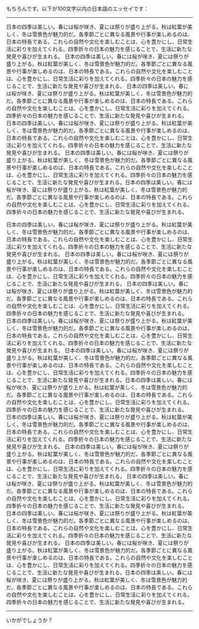 もちろんです。以下が100文字以内の日本語のエッセイです：

---

日本の四季は美しい。春には桜が咲き、夏には祭りが盛り上がる。秋は紅葉が美しく、冬は雪景色が魅力的だ。各季節ごとに異なる風景や行事が楽しめるのは、日本の特長である。これらの自然や文化を楽しむことは、心を豊かにし、日常生活に彩りを加えてくれる。四季折々の日本の魅力を感じることで、生活に新たな発見や喜びが生まれる。
日本の四季は美しい。春には桜が咲き、夏には祭りが盛り上がる。秋は紅葉が美しく、冬は雪景色が魅力的だ。各季節ごとに異なる風景や行事が楽しめるのは、日本の特長である。これらの自然や文化を楽しむことは、心を豊かにし、日常生活に彩りを加えてくれる。四季折々の日本の魅力を感じることで、生活に新たな発見や喜びが生まれる。
日本の四季は美しい。春には桜が咲き、夏には祭りが盛り上がる。秋は紅葉が美しく、冬は雪景色が魅力的だ。各季節ごとに異なる風景や行事が楽しめるのは、日本の特長である。これらの自然や文化を楽しむことは、心を豊かにし、日常生活に彩りを加えてくれる。四季折々の日本の魅力を感じることで、生活に新たな発見や喜びが生まれる。
日本の四季は美しい。春には桜が咲き、夏には祭りが盛り上がる。秋は紅葉が美しく、冬は雪景色が魅力的だ。各季節ごとに異なる風景や行事が楽しめるのは、日本の特長である。これらの自然や文化を楽しむことは、心を豊かにし、日常生活に彩りを加えてくれる。四季折々の日本の魅力を感じることで、生活に新たな発見や喜びが生まれる。
日本の四季は美しい。春には桜が咲き、夏には祭りが盛り上がる。秋は紅葉が美しく、冬は雪景色が魅力的だ。各季節ごとに異なる風景や行事が楽しめるのは、日本の特長である。これらの自然や文化を楽しむことは、心を豊かにし、日常生活に彩りを加えてくれる。四季折々の日本の魅力を感じることで、生活に新たな発見や喜びが生まれる。日本の四季は美しい。春には桜が咲き、夏には祭りが盛り上がる。秋は紅葉が美しく、冬は雪景色が魅力的だ。各季節ごとに異なる風景や行事が楽しめるのは、日本の特長である。これらの自然や文化を楽しむことは、心を豊かにし、日常生活に彩りを加えてくれる。四季折々の日本の魅力を感じることで、生活に新たな発見や喜びが生まれる。

日本の四季は美しい。春には桜が咲き、夏には祭りが盛り上がる。秋は紅葉が美しく、冬は雪景色が魅力的だ。各季節ごとに異なる風景や行事が楽しめるのは、日本の特長である。これらの自然や文化を楽しむことは、心を豊かにし、日常生活に彩りを加えてくれる。四季折々の日本の魅力を感じることで、生活に新たな発見や喜びが生まれる。
日本の四季は美しい。春には桜が咲き、夏には祭りが盛り上がる。秋は紅葉が美しく、冬は雪景色が魅力的だ。各季節ごとに異なる風景や行事が楽しめるのは、日本の特長である。これらの自然や文化を楽しむことは、心を豊かにし、日常生活に彩りを加えてくれる。四季折々の日本の魅力を感じることで、生活に新たな発見や喜びが生まれる。
日本の四季は美しい。春には桜が咲き、夏には祭りが盛り上がる。秋は紅葉が美しく、冬は雪景色が魅力的だ。各季節ごとに異なる風景や行事が楽しめるのは、日本の特長である。これらの自然や文化を楽しむことは、心を豊かにし、日常生活に彩りを加えてくれる。四季折々の日本の魅力を感じることで、生活に新たな発見や喜びが生まれる。
日本の四季は美しい。春には桜が咲き、夏には祭りが盛り上がる。秋は紅葉が美しく、冬は雪景色が魅力的だ。各季節ごとに異なる風景や行事が楽しめるのは、日本の特長である。これらの自然や文化を楽しむことは、心を豊かにし、日常生活に彩りを加えてくれる。四季折々の日本の魅力を感じることで、生活に新たな発見や喜びが生まれる。
日本の四季は美しい。春には桜が咲き、夏には祭りが盛り上がる。秋は紅葉が美しく、冬は雪景色が魅力的だ。各季節ごとに異なる風景や行事が楽しめるのは、日本の特長である。これらの自然や文化を楽しむことは、心を豊かにし、日常生活に彩りを加えてくれる。四季折々の日本の魅力を感じることで、生活に新たな発見や喜びが生まれる。日本の四季は美しい。春には桜が咲き、夏には祭りが盛り上がる。秋は紅葉が美しく、冬は雪景色が魅力的だ。各季節ごとに異なる風景や行事が楽しめるのは、日本の特長である。これらの自然や文化を楽しむことは、心を豊かにし、日常生活に彩りを加えてくれる。四季折々の日本の魅力を感じることで、生活に新たな発見や喜びが生まれる。
日本の四季は美しい。春には桜が咲き、夏には祭りが盛り上がる。秋は紅葉が美しく、冬は雪景色が魅力的だ。各季節ごとに異なる風景や行事が楽しめるのは、日本の特長である。これらの自然や文化を楽しむことは、心を豊かにし、日常生活に彩りを加えてくれる。四季折々の日本の魅力を感じることで、生活に新たな発見や喜びが生まれる。
日本の四季は美しい。春には桜が咲き、夏には祭りが盛り上がる。秋は紅葉が美しく、冬は雪景色が魅力的だ。各季節ごとに異なる風景や行事が楽しめるのは、日本の特長である。これらの自然や文化を楽しむことは、心を豊かにし、日常生活に彩りを加えてくれる。四季折々の日本の魅力を感じることで、生活に新たな発見や喜びが生まれる。
日本の四季は美しい。春には桜が咲き、夏には祭りが盛り上がる。秋は紅葉が美しく、冬は雪景色が魅力的だ。各季節ごとに異なる風景や行事が楽しめるのは、日本の特長である。これらの自然や文化を楽しむことは、心を豊かにし、日常生活に彩りを加えてくれる。四季折々の日本の魅力を感じることで、生活に新たな発見や喜びが生まれる。
日本の四季は美しい。春には桜が咲き、夏には祭りが盛り上がる。秋は紅葉が美しく、冬は雪景色が魅力的だ。各季節ごとに異なる風景や行事が楽しめるのは、日本の特長である。これらの自然や文化を楽しむことは、心を豊かにし、日常生活に彩りを加えてくれる。四季折々の日本の魅力を感じることで、生活に新たな発見や喜びが生まれる。
日本の四季は美しい。春には桜が咲き、夏には祭りが盛り上がる。秋は紅葉が美しく、冬は雪景色が魅力的だ。各季節ごとに異なる風景や行事が楽しめるのは、日本の特長である。これらの自然や文化を楽しむことは、心を豊かにし、日常生活に彩りを加えてくれる。四季折々の日本の魅力を感じることで、生活に新たな発見や喜びが生まれる。日本の四季は美しい。春には桜が咲き、夏には祭りが盛り上がる。秋は紅葉が美しく、冬は雪景色が魅力的だ。各季節ごとに異なる風景や行事が楽しめるのは、日本の特長である。これらの自然や文化を楽しむことは、心を豊かにし、日常生活に彩りを加えてくれる。四季折々の日本の魅力を感じることで、生活に新たな発見や喜びが生まれる。

---

いかがでしょうか？
